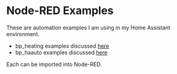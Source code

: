 # Node-RED Examples
 These are automation examples I am using in my Home Assistant environment.
 
- bp_heating examples discussed [here](https://mwunderling.com/blog/smartheating.html)
- bp_haauto examples discussed [here](https://mwunderling.com)

Each can be imported into Node-RED.

 
